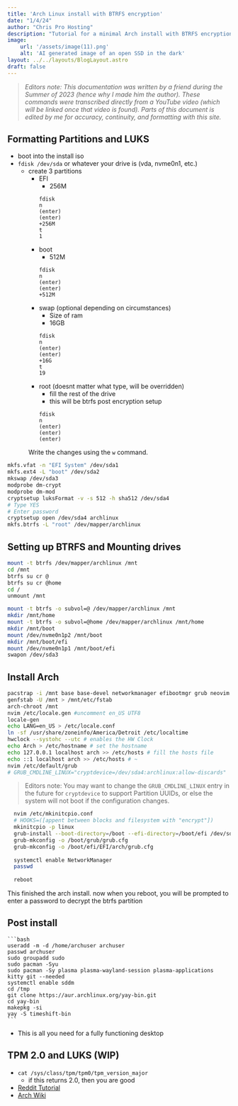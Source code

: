 ```yaml
---
title: 'Arch Linux install with BTRFS encryption'
date: "1/4/24"
author: "Chris Pro Hosting"
description: "Tutorial for a minimal Arch install with BTRFS encryption"
image:
    url: '/assets/image(11).png'
    alt: 'AI generated image of an open SSD in the dark'
layout: ../../layouts/BlogLayout.astro
draft: false
---
```


> *Editors note: This documentation was written by a friend during the Summer of 2023 (hence why I made him the author). These commands were transcribed directly from a YouTube video (which will be linked once that video is found). Parts of this document is edited by me for accuracy, continuity, and formatting with this site.*

## Formatting Partitions and LUKS

- boot into the install iso
- `fdisk /dev/sda` or whatever your drive is (vda, nvme0n1, etc.)
	- create 3 partitions
		- EFI
			- 256M
			```
			fdisk
			n
			(enter)
			(enter)
			+256M
			t
			1
			```
		- boot
			- 512M
			```
			fdisk
			n
			(enter)
			(enter)
			+512M
			```
		- swap (optional depending on circumstances)
			- Size of ram
			- 16GB
			```
			fdisk
			n
			(enter)
			(enter)
			+16G
			t
			19
			```
		- root (doesnt matter what type, will be overridden)
			- fill the rest of the drive
			- this will be btrfs post encryption setup
			```
			fdisk
			n
			(enter)
			(enter)
			(enter)
			```
		Write the changes using the `w` command.
```bash
mkfs.vfat -n "EFI System" /dev/sda1
mkfs.ext4 -L "boot" /dev/sda2
mkswap /dev/sda3
modprobe dm-crypt
modprobe dm-mod
cryptsetup luksFormat -v -s 512 -h sha512 /dev/sda4
# Type YES
# Enter password
cryptsetup open /dev/sda4 archlinux
mkfs.btrfs -L "root" /dev/mapper/archlinux
```
## Setting up BTRFS and Mounting drives
```bash
mount -t btrfs /dev/mapper/archlinux /mnt
cd /mnt
btrfs su cr @
btrfs su cr @home
cd /
unmount /mnt

mount -t btrfs -o subvol=@ /dev/mapper/archlinux /mnt
mkdir /mnt/home
mount -t btrfs -o subvol=@home /dev/mapper/archlinux /mnt/home
mkdir /mnt/boot
mount /dev/nvme0n1p2 /mnt/boot
mkdir /mnt/boot/efi
mount /dev/nvme0n1p1 /mnt/boot/efi
swapon /dev/sda3
```
## Install Arch

  ```bash
  pacstrap -i /mnt base base-devel networkmanager efibootmgr grub neovim sudo vi vim linux linux-firmware linux-headers cronie
  genfstab -U /mnt > /mnt/etc/fstab
  arch-chroot /mnt
  nvim /etc/locale.gen #uncomment en_US UTF8
  locale-gen
  echo LANG=en_US > /etc/locale.conf
  ln -sf /usr/share/zoneinfo/America/Detroit /etc/localtime
  hwclock --systohc --utc # enables the HW Clock
  echo Arch > /etc/hostname # set the hostname
  echo 127.0.0.1 localhost arch >> /etc/hosts # fill the hosts file
  echo ::1 localhost arch >> /etc/hosts # ~
  nvim /etc/default/grub
  # GRUB_CMDLINE_LINUX="cryptdevice=/dev/sda4:archlinux:allow-discards"
  ```

>Editors note: You may want to change the `GRUB_CMDLINE_LINUX` entry in the future for `cryptdevice` to support Partition UUIDs, or else the system will not boot if the configuration changes.

```bash
  nvim /etc/mkinitcpio.conf
  # HOOKS=([appent between blocks and filesystem with "encrypt"])
  mkinitcpio -p linux
  grub-install --boot-directory=/boot --efi-directory=/boot/efi /dev/sda2
  grub-mkconfig -o /boot/grub/grub.cfg
  grub-mkconfig -o /boot/efi/EFI/arch/grub.cfg
  
  systemctl enable NetworkManager
  passwd
  
  reboot
  ```
This finished the arch install. now when you reboot, you will be prompted to enter a password to decrypt the btrfs partition
## Post install
	```bash
	useradd -m -d /home/archuser archuser
	passwd archuser
	sudo groupadd sudo
	sudo pacman -Syu
	sudo pacman -Sy plasma plasma-wayland-session plasma-applications kitty git --needed
	systemctl enable sddm
	cd /tmp
	git clone https://aur.archlinux.org/yay-bin.git
	cd yay-bin
	makepkg -si
	yay -S timeshift-bin
	```
- This is all you need for a fully functioning desktop
## TPM 2.0 and LUKS (WIP)
- `cat /sys/class/tpm/tpm0/tpm_version_major`
	- if this returns 2.0, then you are good
- [Reddit Tutorial](https://www.reddit.com/r/Fedora/comments/szlvwd/psa_if_you_have_a_luks_encrypted_system_and_a/)
- [Arch Wiki](https://wiki.archlinux.org/title/Trusted_Platform_Module)
